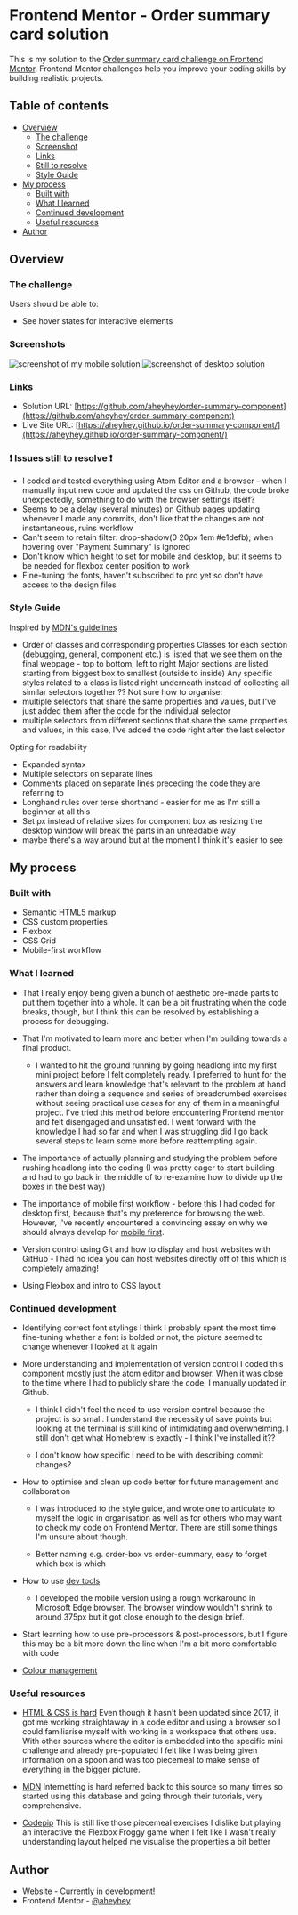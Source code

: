 # Frontend Mentor - Order summary card solution

This is my solution to the [Order summary card challenge on Frontend Mentor](https://www.frontendmentor.io/challenges/order-summary-component-QlPmajDUj). Frontend Mentor challenges help you improve your coding skills by building realistic projects.

## Table of contents

- [Overview](#overview)
  - [The challenge](#the-challenge)
  - [Screenshot](#screenshots)
  - [Links](#links)
  - [Still to resolve](#❗️-issues-still-to-resolve-❗️)
  - [Style Guide](#style-guide)
- [My process](#my-process)
  - [Built with](#built-with)
  - [What I learned](#what-i-learned)
  - [Continued development](#continued-development)
  - [Useful resources](#useful-resources)
- [Author](#author)

## Overview

### The challenge

Users should be able to:

- See hover states for interactive elements

### Screenshots

![screenshot of my mobile solution](order-summary-component-images/mobile-scrnsht.PNG)
![screenshot of desktop solution](order-summary-component-images/desktop-scrnsht.png)

### Links

- Solution URL: [https://github.com/aheyhey/order-summary-component](https://github.com/aheyhey/order-summary-component)
- Live Site URL: [https://aheyhey.github.io/order-summary-component/](https://aheyhey.github.io/order-summary-component/)

### ❗️ Issues still to resolve ❗️

- I coded and tested everything using Atom Editor and a browser - when I manually input new code and updated the css on Github, the code broke unexpectedly, something to do with the browser settings itself?
- Seems to be a delay (several minutes) on Github pages updating whenever I made any commits, don't like that the changes are not instantaneous, ruins workflow
- Can't seem to retain filter: drop-shadow(0 20px 1em #e1defb); when hovering over "Payment Summary" is ignored
- Don't know which height to set for mobile and desktop, but it seems to be needed for flexbox center position to work
- Fine-tuning the fonts, haven't subscribed to pro yet so don't have access to the design files

### Style Guide

Inspired by [MDN's guidelines](https://developer.mozilla.org/en-US/docs/MDN/Guidelines/Code_guidelines/CSS#use_mobile_first_media_queries)

- Order of classes and corresponding properties
Classes for each section (debugging, general, component etc.) is listed that we see them on the final webpage - top to bottom, left to right
Major sections are listed starting from biggest box to smallest (outside to inside)
Any specific styles related to a class is listed right underneath instead of collecting all similar selectors together
?? Not sure how to organise:
- multiple selectors that share the same properties and values, but I've just added them after the code for the individual selector
- multiple selectors from different sections that share the same properties and values, in this case, I've added the code right after the last selector

Opting for readability
- Expanded syntax
- Multiple selectors on separate lines
- Comments placed on separate lines preceding the code they are referring to
- Longhand rules over terse shorthand - easier for me as I'm still a beginner at all this
- Set px instead of relative sizes for component box as resizing the desktop window will break the parts in an unreadable way
- maybe there's a way around but at the moment I think it's easier to see

## My process

### Built with

- Semantic HTML5 markup
- CSS custom properties
- Flexbox
- CSS Grid
- Mobile-first workflow

### What I learned

- That I really enjoy being given a bunch of aesthetic pre-made parts to put them together into a whole.
It can be a bit frustrating when the code breaks, though, but I think this can be resolved by establishing a process for debugging.

- That I'm motivated to learn more and better when I'm building towards a final product.
  - I wanted to hit the ground running by going headlong into my first mini project before I felt completely ready. I preferred to hunt for the answers and learn knowledge that's relevant to the problem at hand rather than doing a sequence and series of breadcrumbed exercises without seeing practical use cases for any of them in a meaningful project. I've tried this method before encountering Frontend mentor and felt disengaged and unsatisfied. I went forward with the knowledge I had so far and when I was struggling did I go back several steps to learn some more before reattempting again.

- The importance of actually planning and studying the problem before rushing headlong into the coding (I was pretty eager to start building and had to go back in the middle of to re-examine how to divide up the boxes in the best way)

- The importance of mobile first workflow - before this I had coded for desktop first, because that's my preference for browsing the web. However, I've recently encountered a convincing essay on why we should always develop for [mobile first](http://mobile-first.abookapart.com/).

- Version control using Git and how to display and host websites with GitHub - I had no idea you can host websites directly off of this which is completely amazing!

- Using Flexbox and intro to CSS layout

### Continued development

- Identifying correct font stylings
I think I probably spent the most time fine-tuning whether a font is bolded or not, the picture seemed to change whenever I looked at it again

- More understanding and implementation of version control
I coded this component mostly just the atom editor and browser. When it was close to the time where I had to publicly share the code, I manually updated in Github.

  - I think I didn't feel the need to use version control because the project is so small. I understand the necessity of save points but looking at the terminal is still kind of intimidating and overwhelming. I still don't get what Homebrew is exactly - I think I've installed it??

  - I don't know how specific I need to be with describing commit changes?

- How to optimise and clean up code better for future management and collaboration
  - I was introduced to the style guide, and wrote one to articulate to myself the logic in organisation as well as for others who may want to check my code on Frontend Mentor. There are still some things I'm unsure about though.

  - Better naming e.g. order-box vs order-summary, easy to forget which box is which

- How to use [dev tools](https://developer.mozilla.org/en-US/docs/Learn/CSS/Building_blocks/Debugging_CSS) 
  - I developed the mobile version using a rough workaround in Microsoft Edge browser. The browser window wouldn't shrink to around 375px but it got close enough to the design brief.

- Start learning how to use pre-processors & post-processors, but I figure this may be a bit more down the line when I'm a bit more comfortable with code

- [Colour management](https://abookapart.com/products/making-sense-of-color-management)

### Useful resources

- [HTML & CSS is hard](https://www.internetingishard.com/html-and-css/)
Even though it hasn't been updated since 2017, it got me working straightaway in a code editor and using a browser so I could familiarise myself with working in a workspace that others use. With other sources where the editor is embedded into the specific mini challenge and already pre-populated I felt like I was being given information on a spoon and was too piecemeal to make sense of everything in the bigger picture.

- [MDN](https://developer.mozilla.org/en-US/)
Internetting is hard referred back to this source so many times so started using this database and going through their tutorials, very comprehensive.

- [Codepip](https://codepip.com/)
This is still like those piecemeal exercises I dislike but playing an interactive the Flexbox Froggy game when I felt like I wasn't really understanding layout helped me visualise the properties a bit better

## Author

- Website - Currently in development!
- Frontend Mentor - [@aheyhey](https://www.frontendmentor.io/profile/aheyhey)
